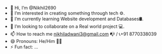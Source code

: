- 👋 Hi, I’m @Nikhil2690
- 👀 I’m interested in creating something through tech ⚙️.
- 🌱 I’m currently learning Website development and Databases🛢️.
- 💞️ I’m looking to collaborate on a Real world project 💻.
- 📫 How to reach me nikhiladwani3@gmail.com 📭 / 📞+91 8770338039
- 😄 Pronouns: He/Him 👦🏻
- ⚡ Fun fact: ...

<!---
Nikhil2690/Nikhil2690 is a ✨ special ✨ repository because its `README.md` (this file) appears on your GitHub profile.
You can click the Preview link to take a look at your changes.
--->
